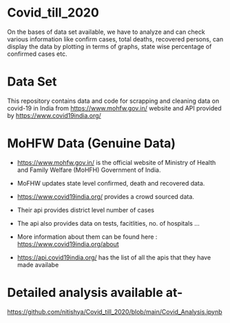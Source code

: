 # Covid_till_2020
On the bases of data set available, we have to analyze and can check various information like confirm cases, total deaths, recovered persons, can display the data by plotting in terms of graphs, state wise percentage of confirmed cases etc.



# Data Set 
This repository contains data and code for scrapping and cleaning data on covid-19 in India from https://www.mohfw.gov.in/ website and API provided by https://www.covid19india.org/

# MoHFW Data (Genuine Data)
* https://www.mohfw.gov.in/ is the official website of Ministry of Health and Family Welfare (MoHFH) Government of India.
* MoFHW updates state level confirmed, death and recovered data.

* https://www.covid19india.org/ provides a crowd sourced data.
* Their api provides district level number of cases
* The api also provides data on tests, facitlities, no. of hospitals ...
* More information about them can be found here : https://www.covid19india.org/about
* https://api.covid19india.org/ has the list of all the apis that they have made availabe

# Detailed analysis available at-
https://github.com/nitishya/Covid_till_2020/blob/main/Covid_Analysis.ipynb
